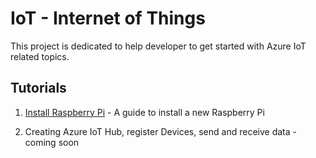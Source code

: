 # IoT - Internet of Things

This project is dedicated to help developer to get started with Azure IoT related topics. 

## Tutorials

1. [Install Raspberry Pi](Tutorials/01-Install-Raspberry-Pi.md) - A guide to install a new Raspberry Pi 

1. Creating Azure IoT Hub, register Devices, send and receive data - coming soon

